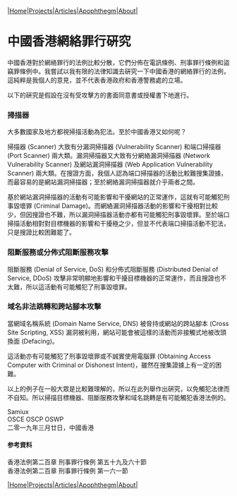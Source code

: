 |[Home](/README.md)|[Projects](/projects.md)|[Articles](/articles.md)|[Apophthegm](/apophthegm.md)|[About](/about.md)|

# **中國香港網絡罪行硏究**

中國香港對於網絡罪行的法例比較分散，它們分佈在電訊條例、刑事罪行條例和盜竊罪條例中。我嘗試以我有限的法律知識去硏究一下中國香港的網絡罪行的法例，這純粹是我個人的意見，並不代表香港政府和香港警務處的立場。

以下的硏究是假設在沒有受攻擊方的書面同意書或授權書下地進行。

### 掃描器

大多數國家及地方都視掃描活動為犯法。至於中國香港又如何呢？

掃描器 (Scanner) 大致有分漏洞掃描器 (Vulnerability Scanner) 和端口掃描器 (Port Scanner) 兩大類。漏洞掃描器又大致有分網絡漏洞掃描器 (Network Vulnerability Scanner) 及網站漏洞掃描器 (Web Application Vulnerability Scanner) 兩大類。在搜證方面，我個人認為端口掃描器的活動比較難搜集證據，而最容易的是網站漏洞掃描器；至於網絡漏洞掃描器就介乎兩者之間。

基於網站漏洞掃描器的活動有可能影響和干擾網站的正常運作，這就有可能觸犯刑事毀壞罪 (Criminal Damage)。而網絡漏洞掃描器活動的影響和干擾相對比較少，但因搜證也不難，所以漏洞掃描器活動亦都有可能觸犯刑事毀壞罪。至於端口掃描活動相對對目標機器的影響和干擾極之少，但並不代表端口掃描活動不犯法，只是搜證比較困難罷了。

### 阻斷服務或分佈式阻斷服務攻擊

阻斷服務 (Denial of Service, DoS) 和分佈式阻斷服務 (Distributed Denial of Service, DDoS) 攻擊非常明顯地影響和干擾目標機器的正常運作，而且搜證也不太難，所以這活動有可能觸犯了刑事毀壞罪。

### 域名非法跳轉和跨站腳本攻擊

當網域名稱系統 (Domain Name Service, DNS) 被脅持或網站的跨站腳本 (Cross Site Scripting, XSS) 漏洞被利用，網站可能會被這樣的活動而非接觸式地被改頭換面 (Defacing)。

這活動亦有可能觸犯了刑事毀壞罪或不誠實使用電腦罪 (Obtaining Access Computer with Criminal or Dishonest Intent)，雖然在搜集證據上有一定的困難。

以上的例子在一般大眾是比較難理解的，所以在此列舉作出硏究，以免觸犯法律而不自知。所以掃描目標機器、阻斷服務攻擊和域名跳轉是有可能觸犯香港法例的。


Samiux  
OSCE  OSCP  OSWP  
二零一九年三月廿日，中國香港  

#### 参考資料

香港法例第二百章 刑事罪行條例 第五十九及六十節  
香港法例第二百章 刑事罪行條例 第一六一節  

|[Home](/README.md)|[Projects](/projects.md)|[Articles](/articles.md)|[Apophthegm](/apophthegm.md)|[About](/about.md)|
